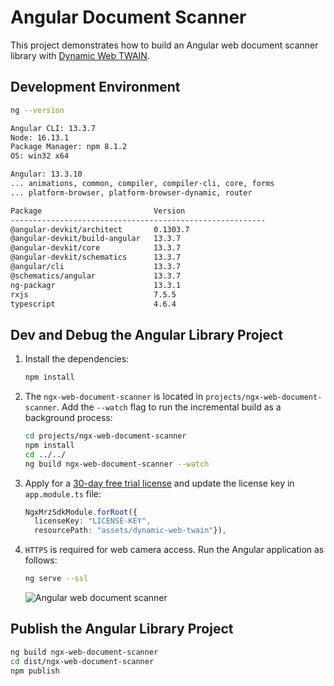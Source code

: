# Angular Document Scanner

This project demonstrates how to build an Angular web document scanner library with [Dynamic Web TWAIN](https://www.dynamsoft.com/web-twain/overview/).

## Development Environment

```bash
ng --version

Angular CLI: 13.3.7
Node: 16.13.1
Package Manager: npm 8.1.2
OS: win32 x64

Angular: 13.3.10
... animations, common, compiler, compiler-cli, core, forms
... platform-browser, platform-browser-dynamic, router

Package                         Version
---------------------------------------------------------
@angular-devkit/architect       0.1303.7
@angular-devkit/build-angular   13.3.7
@angular-devkit/core            13.3.7
@angular-devkit/schematics      13.3.7
@angular/cli                    13.3.7
@schematics/angular             13.3.7
ng-packagr                      13.3.1
rxjs                            7.5.5
typescript                      4.6.4

```


## Dev and Debug the Angular Library Project
1. Install the dependencies:
    
    ```bash
    npm install
    ```
2. The `ngx-web-document-scanner` is located in `projects/ngx-web-document-scanner`. Add the `--watch` flag to run the incremental build as a background process:

    ```bash
    cd projects/ngx-web-document-scanner
    npm install
    cd ../../
    ng build ngx-web-document-scanner --watch
    ```

3. Apply for a [30-day free trial license](https://www.dynamsoft.com/customer/license/trialLicense?product=dwt) and update the license key in `app.module.ts` file:
    
    ```typescript
    NgxMrzSdkModule.forRoot({ 
      licenseKey: "LICENSE-KEY", 
      resourcePath: "assets/dynamic-web-twain"}),
    ```
    
4. `HTTPS` is required for web camera access. Run the Angular application as follows:
    
    ```bash
    ng serve --ssl
    ```

    ![Angular web document scanner](https://www.dynamsoft.com/codepool/img/2022/09/angular-document-scanner-sdk.png)

## Publish the Angular Library Project

```bash
ng build ngx-web-document-scanner
cd dist/ngx-web-document-scanner
npm publish
```
